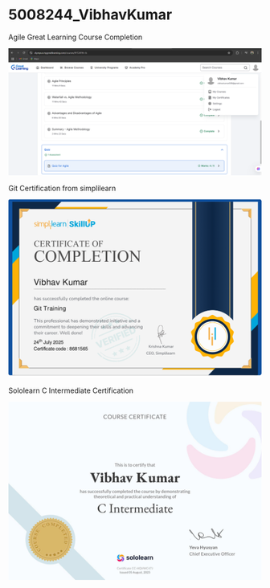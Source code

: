 # 5008244_VibhavKumar

Agile Great Learning Course Completion 

![image alt](https://github.com/vibhavkrrr/5008244_VibhavKumar/blob/7247cdf2839334191e14ddc4a536387a9fce4830/Screenshot%20(73).png)

Git Certification from simplilearn

![image alt](https://github.com/vibhavkrrr/5008244_VibhavKumar/blob/043df2c64dd276210f792d078474166d4d06444b/simpli%20learn%20Git%20Certification.png)

Sololearn C Intermediate Certification

![image alt](https://github.com/vibhavkrrr/5008244_VibhavKumar/blob/98deda6d194656de398f09f11817e4a5b718a7fe/96ee659f-65f2-4085-a0dd-cb282036969f.jpg)
